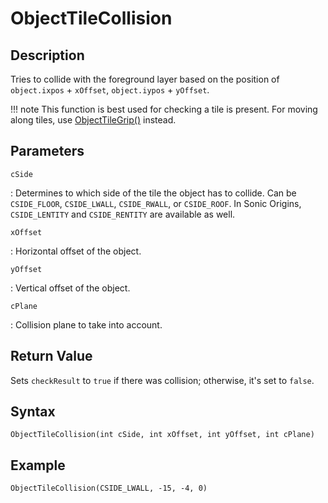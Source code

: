 # ObjectTileCollision

## Description
Tries to collide with the foreground layer based on the position of `object.ixpos` + `xOffset`, `object.iypos` + `yOffset`.

!!! note
    This function is best used for checking a tile is present. For moving along tiles, use [ObjectTileGrip()](ObjectTileGrip.md) instead.

## Parameters
`cSide`

:   Determines to which side of the tile the object has to collide. Can be `CSIDE_FLOOR`, `CSIDE_LWALL`, `CSIDE_RWALL`, or `CSIDE_ROOF`. In Sonic Origins, `CSIDE_LENTITY` and `CSIDE_RENTITY` are available as well.

`xOffset`

:   Horizontal offset of the object.

`yOffset`

:   Vertical offset of the object.

`cPlane`

:   Collision plane to take into account.

## Return Value
Sets `checkResult` to `true` if there was collision; otherwise, it's set to `false`.

## Syntax
```
ObjectTileCollision(int cSide, int xOffset, int yOffset, int cPlane)
```

## Example
```
ObjectTileCollision(CSIDE_LWALL, -15, -4, 0)
```